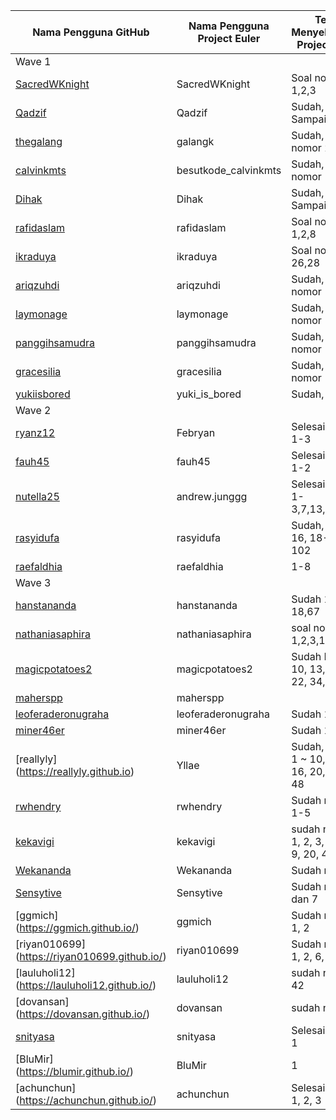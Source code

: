 | Nama Pengguna GitHub          | Nama Pengguna Project Euler     | Telah Menyelesaikan Project Euler |
| ----------------------------- | ------------------------------- | --------------------------------- |
| Wave 1
| [SacredWKnight](https://sacredwknight.github.io)  | SacredWKnight | Soal nomor 1,2,3   |
| [Qadzif](https://Qadzif.github.io)  | Qadzif  | Sudah, 1 Sampai 20 |
| [thegalang](https://thegalang.github.io) | galangk | Sudah, soal nomor 2 
| [calvinkmts](https://calvinkmts.github.io) | besutkode_calvinkmts | Sudah, soal nomor 1	|
| [Dihak](https://dihak.github.io) | Dihak | Sudah, 1 Sampai 10  |
| [rafidaslam](https://rafidaslam.github.io) | rafidaslam | Soal nomor 1,2,8        |
| [ikraduya](https://ikraduya.github.io) | ikraduya  | Soal nomor 1-26,28        |
| [ariqzuhdi](https://ariqzuhdi.github.io/besutkode/) | ariqzuhdi | Sudah, soal nomor 1        |
| [laymonage](https://laymonage.github.io) | laymonage  | Sudah, soal nomor 1, 2, 15
| [panggihsamudra](https://panggihsamudra.github.io) | panggihsamudra  | Sudah, soal nomor 1-10        |
| [gracesilia](https://gracesilia.github.io) | gracesilia | Sudah, soal nomor 1-3,48        |
| [yukiisbored](https://yukiisbored.github.io) | yuki_is_bored | Sudah, 1-7, 9 |
| Wave 2
| [ryanz12](https://ryanz12.github.io) | Febryan  | Selesai nomor 1-3 |
| [fauh45](https://fauh45.github.io) | fauh45 | Selesai nomor 1-2 |
| [nutella25](https://nutella25.github.io) | andrew.junggg  | Selesai nomor 1-3,7,13,19,92 |
| [rasyidufa](https://rasyidufa.github.io) | rasyidufa | Sudah, No. 1-16, 18-20, 22, 102 |
| [raefaldhia](https://raefaldhia.github.io) | raefaldhia  | 1-8 |
| Wave 3
| [hanstananda](https://hanstananda.github.io) | hanstananda  |Sudah 1-18,67|
| [nathaniasaphira](https://nathaniasaphira.github.io) | nathaniasaphira | soal no. 1,2,3,19 |
| [magicpotatoes2](https://magicpotatoes2.github.io) | magicpotatoes2 | Sudah No. 1 - 10, 13, 14, 16, 22, 34, 42|
| [maherspp](https://maherspp.github.io) | maherspp |  |
| [leoferaderonugraha](https://leoferaderonugraha.github.io) | leoferaderonugraha  | Sudah 1,4|
| [miner46er](https://miner46er.github.io) | miner46er | Sudah 1,2 |
| [reallyly] (https://reallyly.github.io) | Yllae | Sudah, nomor 1 ~ 10, 13, 14, 16, 20, 40, 45, 48 |
| [rwhendry](https://rwhendry.github.io) | rwhendry | Sudah nomor 1-5 |
| [kekavigi](https://kekavigi.github.io) | kekavigi | sudah nomor 1, 2, 3, 5, 6, 7, 9, 20, 48, 63 |
| [Wekananda](https://wekananda.github.io/) | Wekananda | Sudah nomor 1 |
| [Sensytive](https://Sensytive.github.io/) | Sensytive | Sudah nomor 1 dan 7 |
| [ggmich] (https://ggmich.github.io/) | ggmich | Sudah nomor 1, 2 |
| [riyan010699] (https://riyan010699.github.io/) | riyan010699 | Sudah nomor 1, 2, 6, 29, 53|
| [lauluholi12] (https://lauluholi12.github.io/) | lauluholi12 | sudah no 1-6 , 42 |
| [dovansan] (https://dovansan.github.io/) | dovansan | sudah no 1-3 |
| [snityasa](https://snityasa.github.io) | snityasa | Selesai nomor 1|
| [BluMir] (https://blumir.github.io/) | BluMir | 1 | 
| [achunchun] (https://achunchun.github.io/) | achunchun | Selesai nomor 1, 2, 3 |
